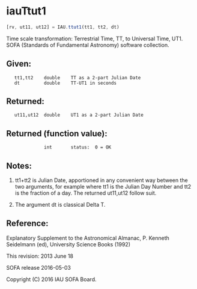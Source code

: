 # iauTtut1

```js
[rv, ut11, ut12] = IAU.ttut1(tt1, tt2, dt)
```

Time scale transformation:  Terrestrial Time, TT, to Universal Time,
UT1.
SOFA (Standards of Fundamental Astronomy) software collection.


## Given:
```
   tt1,tt2    double    TT as a 2-part Julian Date
   dt         double    TT-UT1 in seconds
```

## Returned:
```
   ut11,ut12  double    UT1 as a 2-part Julian Date
```

## Returned (function value):
```
              int       status:  0 = OK
```

## Notes:

1) tt1+tt2 is Julian Date, apportioned in any convenient way between
   the two arguments, for example where tt1 is the Julian Day Number
   and tt2 is the fraction of a day.  The returned ut11,ut12 follow
   suit.

2) The argument dt is classical Delta T.

## Reference:

   Explanatory Supplement to the Astronomical Almanac,
   P. Kenneth Seidelmann (ed), University Science Books (1992)

This revision:  2013 June 18

SOFA release 2016-05-03

Copyright (C) 2016 IAU SOFA Board.